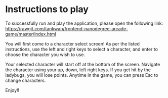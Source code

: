 Instructions to play
===============================

To successfully run and play the application, please open the following link:
https://rawgit.com/tankwan/frontend-nanodegree-arcade-game/master/index.html

You will first come to a character select screen!
As per the listed instructions, use the left and right keys to select a character,
and enter to choose the character you wish to use.

Your selected character will start off at the bottom of the screen.
Navigate the character using your up, down, left right keys.
If you get hit by the ladybugs, you will lose points.
Anytime in the game, you can press Esc to change characters.

Enjoy!!

